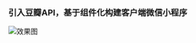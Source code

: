 ### 引入豆瓣API，基于组件化构建客户端微信小程序
![效果图](https://github.com/GitWZB/small-program/images/raw/master/images/小程序.gif)
